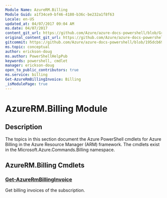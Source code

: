 ```yaml
---
Module Name: AzureRM.Billing
Module Guid: a1f34ce9-bf46-4180-b36c-be232a1f8f63
Locale: en-US
updated_at: 04/07/2017 09:04 AM
ms.date: 04/07/2017
content_git_url: https://github.com/Azure/azure-docs-powershell/blob/Graham71305/azureps-cmdlets-docs/ResourceManager/AzureRM.Billing/v2.8.0/AzureRM.Billing.md
original_content_git_url: https://github.com/Azure/azure-docs-powershell/blob/Graham71305/azureps-cmdlets-docs/ResourceManager/AzureRM.Billing/v2.8.0/AzureRM.Billing.md
gitcommit: https://github.com/Azure/azure-docs-powershell/blob/195dcb690a30a5f2c0ecd5606483862547ef544a
ms.topic: conceptual
author: erickson-doug
ms.author: PowerShellHelpPub
keywords: powershell, cmdlet
manager: erickson-doug
open_to_public_contributors: true
ms.service: billing
Get-AzureRmBillingInvoice: Billing
_isModulePage: true
---
```


# AzureRM.Billing Module
## Description
The topics in this section document the Azure PowerShell cmdlets for Azure Billing in the Azure Resource Manager (ARM) framework. The cmdlets exist in the Microsoft.Azure.Commands.Billing namespace.

## AzureRM.Billing Cmdlets
### [Get-AzureRmBillingInvoice](Get-AzureRmBillingInvoice.md)
Get billing invoices of the subscription.

